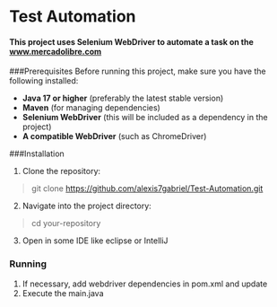 # Test Automation

#### This project uses Selenium WebDriver to automate a task on the www.mercadolibre.com

###Prerequisites
Before running this project, make sure you have the following installed:

- **Java 17 or higher** (preferably the latest stable version)
- **Maven**  (for managing dependencies)
- **Selenium WebDriver** (this will be included as a dependency in the project)
- **A compatible WebDriver** (such as ChromeDriver)

###Installation
1. Clone the repository:
> git clone https://github.com/alexis7gabriel/Test-Automation.git

2. Navigate into the project directory:
> cd your-repository

3. Open in some IDE like eclipse or IntelliJ

### Running
1. If necessary, add webdriver dependencies in pom.xml and update
2. Execute the main.java
